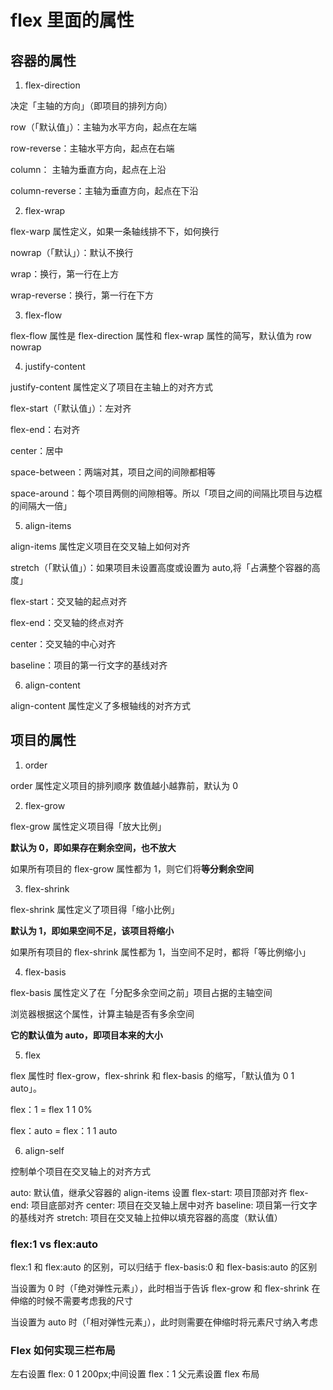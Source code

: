 # flex 里面的属性

## 容器的属性

1. flex-direction

决定「主轴的方向」（即项目的排列方向）

row（「默认值」）：主轴为水平方向，起点在左端

row-reverse：主轴水平方向，起点在右端

column： 主轴为垂直方向，起点在上沿

column-reverse：主轴为垂直方向，起点在下沿

2. flex-wrap

flex-warp 属性定义，如果一条轴线排不下，如何换行

nowrap（「默认」）：默认不换行

wrap：换行，第一行在上方

wrap-reverse：换行，第一行在下方

3. flex-flow

flex-flow 属性是 flex-direction 属性和 flex-wrap 属性的简写，默认值为 row nowrap

4. justify-content

justify-content 属性定义了项目在主轴上的对齐方式

flex-start（「默认值」）：左对齐

flex-end：右对齐

center：居中

space-between：两端对其，项目之间的间隙都相等

space-around：每个项目两侧的间隙相等。所以「项目之间的间隔比项目与边框的间隔大一倍」

5. align-items

align-items 属性定义项目在交叉轴上如何对齐

stretch（「默认值」）：如果项目未设置高度或设置为 auto,将「占满整个容器的高度」

flex-start：交叉轴的起点对齐

flex-end：交叉轴的终点对齐

center：交叉轴的中心对齐

baseline：项目的第一行文字的基线对齐

6. align-content

align-content 属性定义了多根轴线的对齐方式

## 项目的属性

1. order

order 属性定义项目的排列顺序
数值越小越靠前，默认为 0

2. flex-grow

flex-grow 属性定义项目得「放大比例」

**默认为 0，即如果存在剩余空间，也不放大**

如果所有项目的 flex-grow 属性都为 1，则它们将**等分剩余空间**

3. flex-shrink

flex-shrink 属性定义了项目得「缩小比例」

**默认为 1，即如果空间不足，该项目将缩小**

如果所有项目的 flex-shrink 属性都为 1，当空间不足时，都将「等比例缩小」

4. flex-basis

flex-basis 属性定义了在「分配多余空间之前」项目占据的主轴空间

浏览器根据这个属性，计算主轴是否有多余空间

**它的默认值为 auto，即项目本来的大小**

5. flex

flex 属性时 flex-grow，flex-shrink 和 flex-basis 的缩写，「默认值为 0 1 auto」。

flex：1 = flex 1 1 0%

flex：auto = flex：1 1 auto

6. align-self

控制单个项目在交叉轴上的对齐方式

auto: 默认值，继承父容器的 align-items 设置
flex-start: 项目顶部对齐
flex-end: 项目底部对齐
center: 项目在交叉轴上居中对齐
baseline: 项目第一行文字的基线对齐
stretch: 项目在交叉轴上拉伸以填充容器的高度（默认值）

### flex:1 vs flex:auto

flex:1 和 flex:auto 的区别，可以归结于 flex-basis:0 和 flex-basis:auto 的区别

当设置为 0 时（「绝对弹性元素」），此时相当于告诉 flex-grow 和 flex-shrink 在伸缩的时候不需要考虑我的尺寸

当设置为 auto 时（「相对弹性元素」），此时则需要在伸缩时将元素尺寸纳入考虑

### Flex 如何实现三栏布局

左右设置 flex: 0 1 200px;中间设置 flex：1 父元素设置 flex 布局
